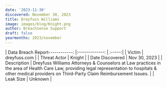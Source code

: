 ```yaml
---
date: '2023-11-30'
discovered: November 30, 2023
title: Dreyfuss Williams
image: images/blog/Knight.png
author: Breachsense Support
draft: false
yearmonths: 2023/november
---
```


| Data Breach Report------------:     |:-------------:    | :-----:|
| Victim      | dreyfuss.com      | 
| Threat Actor      | Knight      | 
| Date Discovered      | Nov 30, 2023      | 
| Description      | Dreyfuss Williams Attorneys & Counselors at Law practices in the area of Health Care Law, providing legal representation to hospitals & other medical providers on Third-Party Claim Reimbursement Issues.      | 
| Leak Size      | Unknown      | 

